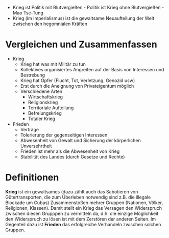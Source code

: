 + Krieg ist Politik mit Blutvergießen - Politik ist Krieg ohne Blutvergießen - Mao Tse-Tung
+ Krieg (im Imperialismus) ist die gewaltsame Neuaufteilung der Welt zwischen den hegomnialen Kräften
# Vergleichen und Zusammenfassen
+ Krieg
	+ Krieg hat was mit Militär zu tun
	+ Kollektives organisiertes Angreifen auf der Basis von Interessen und Bestrebung
	+ Krieg hat Opfer (Flucht, Tot, Verletzung, Genozid usw)
	+ Erst durch die Aneignung von Privateigentum möglich
	+ Verschiedene Arten
		+ Wirtschaftskrieg
		+ Religionskrieg
		+ Territoriale Aufteilung
		+ Befreiungskrieg
		+ Totaler Krieg
+ Frieden
	+ Verträge
	+ Tolerierung der gegenseitigen Interessen
	+ Abwesenheit von Gewalt und Sicherung der körperlichen Unversehrtheit
	+ Frieden ist mehr als die Abwesenheit von Krieg
	+ Stabilität des Landes (durch Gesetze und Rechte)


# Definitionen
**Krieg** ist ein gewaltsames (dazu zählt auch das Sabotieren von Gütertransporten, die zum Überleben notwendig sind z.B. die illegale Blockade um Cubas) Zusammenstoßen mehrer Gruppen (Nationen, Völker, Religionen, Klassen). Damit stellt ein Krieg das Versagen den Widerspruch zwischen diesen Grupppen zu vermitteln da, d.h. die einzige Möglichkeit den Widerspruch zu lösen ist mit dem Zerstören der anderen Seiten. 
Im Gegenteil dazu ist **Frieden** das erfolgreiche Verhandeln zwischen solchen Gruppen.
